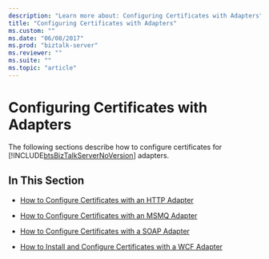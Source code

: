 ```yaml
---
description: "Learn more about: Configuring Certificates with Adapters"
title: "Configuring Certificates with Adapters"
ms.custom: ""
ms.date: "06/08/2017"
ms.prod: "biztalk-server"
ms.reviewer: ""
ms.suite: ""
ms.topic: "article"
---
```

# Configuring Certificates with Adapters
The following sections describe how to configure certificates for [!INCLUDE[btsBizTalkServerNoVersion](../includes/btsbiztalkservernoversion-md.md)] adapters.  
  
## In This Section  
  
-   [How to Configure Certificates with an HTTP Adapter](../technical-guides/how-to-configure-certificates-with-an-http-adapter.md)  
  
-   [How to Configure Certificates with an MSMQ Adapter](../technical-guides/how-to-configure-certificates-with-an-msmq-adapter.md)  
  
-   [How to Configure Certificates with a SOAP Adapter](../technical-guides/how-to-configure-certificates-with-a-soap-adapter.md)  
  
-   [How to Install and Configure Certificates with a WCF Adapter](../technical-guides/how-to-install-and-configure-certificates-with-a-wcf-adapter.md)
